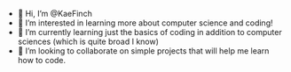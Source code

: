 - 👋 Hi, I’m @KaeFinch
- 👀 I’m interested in learning more about computer science and coding!
- 🌱 I’m currently learning just the basics of coding in addition to computer sciences (which is quite broad I know)
- 💞️ I’m looking to collaborate on simple projects that will help me learn how to code.

<!---
KaeFinch/KaeFinch is a ✨ special ✨ repository because its `README.md` (this file) appears on your GitHub profile.
You can click the Preview link to take a look at your changes.
--->
